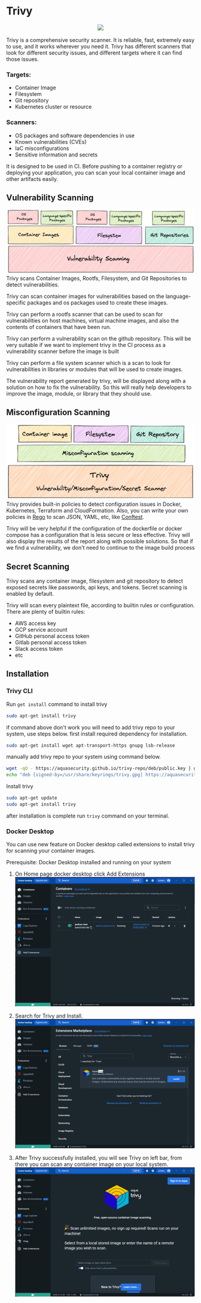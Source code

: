 # Trivy

<p align="center">
  <img src="https://aquasecurity.github.io/trivy/v0.34/imgs/logo.png" />
</p>

Trivy is a comprehensive security scanner. It is reliable, fast, extremely easy to use, and it works wherever you need it. Trivy has different scanners that look for different security issues, and different targets where it can find those issues.

### Targets:

- Container Image
- Filesystem
- Git repository
- Kubernetes cluster or resource

### Scanners:

- OS packages and software dependencies in use
- Known vulnerabilities (CVEs)
- IaC misconfigurations
- Sensitive information and secrets

It is designed to be used in CI. Before pushing to a container registry or deploying your application, you can scan your local container image and other artifacts easily.

## Vulnerability Scanning

![report-logo](../../images/vulnerability.png)
Trivy scans Container Images, Rootfs, Filesystem, and Git Repositories to detect vulnerabilities.

Trivy can scan container images for vulnerabilities based on the language-specific packages and os packages used to create these images.

Trivy can perform a rootfs scanner that can be used to scan for vulnerabilities on host machines, virtual machine images, and also the contents of containers that have been run.

Trivy can perform a vulnerability scan on the github repository. This will be very suitable if we want to implement trivy in the CI process as a vulnerability scanner before the image is built

Trivy can perform a file system scanner which is a scan to look for vulnerabilities in libraries or modules that will be used to create images.

The vulnerability report generated by trivy, will be displayed along with a solution on how to fix the vulnerability. So this will really help developers to improve the image, module, or library that they should use.

## Misconfiguration Scanning

![report-logo](../../images/misconf.png)
Trivy provides built-in policies to detect configuration issues in Docker, Kubernetes, Terraform and CloudFormation. Also, you can write your own policies in [Rego](https://www.openpolicyagent.org/docs/latest/policy-language/) to scan JSON, YAML, etc, like [Conftest](https://github.com/open-policy-agent/conftest/).

Trivy will be very helpful if the configuration of the dockerfile or docker compose has a configuration that is less secure or less effective. Trivy will also display the results of the report along with possible solutions. So that if we find a vulnerability, we don't need to continue to the image build process

## Secret Scanning

Trivy scans any container image, filesystem and git repository to detect exposed secrets like passwords, api keys, and tokens. Secret scanning is enabled by default.

Trivy will scan every plaintext file, according to builtin rules or configuration. There are plenty of builtin rules:

- AWS access key
- GCP service account
- GitHub personal access token
- Gitlab personal access token
- Slack access token
- etc

## Installation

### Trivy CLI

Run `get install` command to install trivy

```bash
sudo apt-get install trivy
```

if command above don't work you will need to add trivy repo to your system, use steps below.
first install required dependency for installation.

```bash
sudo apt-get install wget apt-transport-https gnupg lsb-release
```

manually add trivy repo to your system using command below.

```bash
wget -qO - https://aquasecurity.github.io/trivy-repo/deb/public.key | gpg --dearmor | sudo tee /usr/share/keyrings/trivy.gpg > /dev/null
echo "deb [signed-by=/usr/share/keyrings/trivy.gpg] https://aquasecurity.github.io/trivy-repo/deb $(lsb_release -sc) main" | sudo tee -a /etc/apt/sources.list.d/trivy.list
```

Install trivy

```bash
sudo apt-get update
sudo apt-get install trivy
```

after installation is complete run `trivy` command on your terminal.

### Docker Desktop

You can use new feature on Docker desktop called extensions to install trivy for scanning your container images.

Prerequisite:
Docker Desktop installed and running on your system

1. On Home page docker desktop click Add Extensions
![docker-home](../../images/trivy-docker1.jpg)

2. Search for Trivy and Install.
![docker-extention](../../images/trivy-docker2.jpg)

3. After Trivy successfully installed, you will see Trivy on left bar, from there you can scan any container image on your local system.
![trivy-on-docker](../../images/trivy-docker3.jpg)